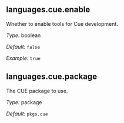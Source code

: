 [comment]: # (Do not edit this file as it is autogenerated. Go to docs/individual-docs if you want to make edits.)


[comment]: # (Please add your documentation on top of this line)

## languages\.cue\.enable

Whether to enable tools for Cue development\.



*Type:*
boolean



*Default:*
` false `



*Example:*
` true `



## languages\.cue\.package



The CUE package to use\.



*Type:*
package



*Default:*
` pkgs.cue `
